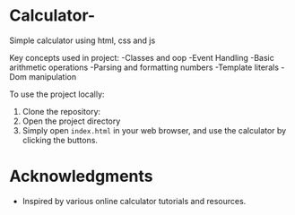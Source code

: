 # Calculator-
Simple calculator using html, css and js

Key concepts used in project:
-Classes and oop
-Event Handling
-Basic arithmetic operations
-Parsing and formatting numbers
-Template literals
-Dom manipulation

To use the project locally:
1. Clone the repository:
2. Open the project directory
3. Simply open `index.html` in your web browser, and use the calculator by clicking the buttons.

  
# Acknowledgments
- Inspired by various online calculator tutorials and resources.
